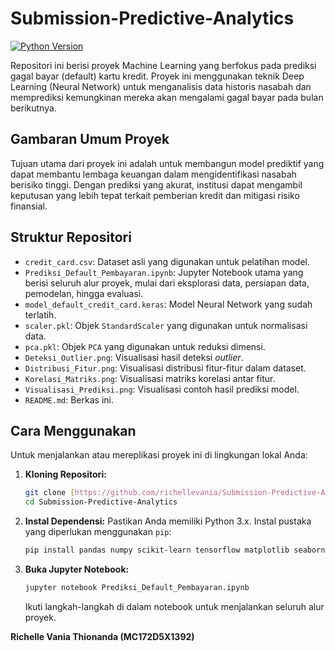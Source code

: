 # Submission-Predictive-Analytics
[![Python Version](https://img.shields.io/badge/Python-3.x-blue.svg)](https://www.python.org/)

Repositori ini berisi proyek Machine Learning yang berfokus pada prediksi gagal bayar (default) kartu kredit. Proyek ini menggunakan teknik Deep Learning (Neural Network) untuk menganalisis data historis nasabah dan memprediksi kemungkinan mereka akan mengalami gagal bayar pada bulan berikutnya.

## Gambaran Umum Proyek

Tujuan utama dari proyek ini adalah untuk membangun model prediktif yang dapat membantu lembaga keuangan dalam mengidentifikasi nasabah berisiko tinggi. Dengan prediksi yang akurat, institusi dapat mengambil keputusan yang lebih tepat terkait pemberian kredit dan mitigasi risiko finansial.

## Struktur Repositori

* `credit_card.csv`: Dataset asli yang digunakan untuk pelatihan model.
* `Prediksi_Default_Pembayaran.ipynb`: Jupyter Notebook utama yang berisi seluruh alur proyek, mulai dari eksplorasi data, persiapan data, pemodelan, hingga evaluasi.
* `model_default_credit_card.keras`: Model Neural Network yang sudah terlatih.
* `scaler.pkl`: Objek `StandardScaler` yang digunakan untuk normalisasi data.
* `pca.pkl`: Objek `PCA` yang digunakan untuk reduksi dimensi.
* `Deteksi_Outlier.png`: Visualisasi hasil deteksi *outlier*.
* `Distribusi_Fitur.png`: Visualisasi distribusi fitur-fitur dalam dataset.
* `Korelasi_Matriks.png`: Visualisasi matriks korelasi antar fitur.
* `Visualisasi_Prediksi.png`: Visualisasi contoh hasil prediksi model.
* `README.md`: Berkas ini.

## Cara Menggunakan

Untuk menjalankan atau mereplikasi proyek ini di lingkungan lokal Anda:

1.  **Kloning Repositori:**
    ```bash
    git clone [https://github.com/richellevania/Submission-Predictive-Analytics.git](https://github.com/richellevania/Submission-Predictive-Analytics.git)
    cd Submission-Predictive-Analytics
    ```
2.  **Instal Dependensi:** Pastikan Anda memiliki Python 3.x. Instal pustaka yang diperlukan menggunakan `pip`:
    ```bash
    pip install pandas numpy scikit-learn tensorflow matplotlib seaborn joblib imbalanced-learn
    ```
3.  **Buka Jupyter Notebook:**
    ```bash
    jupyter notebook Prediksi_Default_Pembayaran.ipynb
    ```
    Ikuti langkah-langkah di dalam notebook untuk menjalankan seluruh alur proyek.


**Richelle Vania Thionanda (MC172D5X1392)**
